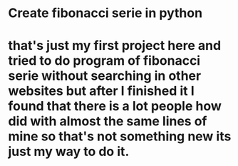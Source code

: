 # Create fibonacci serie in python

# that's just my first project here and tried to do program of fibonacci serie without searching in other websites but after I finished it I found that there is a lot people how did with almost the same lines of mine so that's not something new its just my way to do it.
